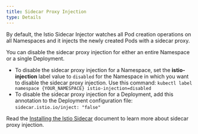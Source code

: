 ```yaml
---
title: Sidecar Proxy Injection
type: Details
---
```


By default, the Istio Sidecar Injector watches all Pod creation operations on all Namespaces and it injects the newly created Pods with a sidecar proxy.

You can disable the sidecar proxy injection for either an entire Namespace or a single Deployment.

* To disable the sidecar proxy injection for a Namespace, set the **istio-injection** label value to `disabled` for the Namespace in which you want to disable the sidecar proxy injection. Use this command: `kubectl label namespace {YOUR_NAMESPACE} istio-injection=disabled`                                                                                                                                                                                
* To disable the sidecar proxy injection for a Deployment, add this annotation to the Deployment configuration file: `sidecar.istio.io/inject: "false"`


Read the [Installing the Istio Sidecar](https://istio.io/docs/setup/kubernetes/sidecar-injection.html) document to learn more about sidecar proxy injection.
